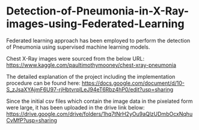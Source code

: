 # Detection-of-Pneumonia-in-X-Ray-images-using-Federated-Learning
Federated learning approach has been employed to perform the detection of Pneumonia using supervised machine learning models.

Chest X-Ray images were sourced from the below URL:
https://www.kaggle.com/paultimothymooney/chest-xray-pneumonia

The detailed explanation of the project including the implementation procedure can be found here: 
https://docs.google.com/document/d/10-S_zJsaXYAjmF6U97-rjHbtvrpILeJ94eT6Rbz4hP0/edit?usp=sharing

Since the initial csv files which contain the image data in the pixelated form were large, it has been uploaded in the drive link below:
https://drive.google.com/drive/folders/1hq7tNrH2yOu9aQlzUDmbOcxNqhuCvMfP?usp=sharing
